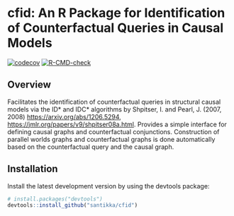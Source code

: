 # cfid: An R Package for Identification of Counterfactual Queries in Causal Models

<!-- Badges -->
[![codecov](https://codecov.io/gh/santikka/cfid/branch/main/graph/badge.svg?token=13KFY7ULZ4)](https://codecov.io/gh/santikka/cfid)
[![R-CMD-check](https://github.com/santikka/cfid/workflows/R-CMD-check/badge.svg)](https://github.com/santikka/cfid/actions)
  
## Overview

Facilitates the identification of counterfactual queries in structural causal 
models via the ID* and IDC* algorithms by Shpitser, I. and Pearl, J. (2007, 2008) 
<https://arxiv.org/abs/1206.5294>,
<https://jmlr.org/papers/v9/shpitser08a.html>. Provides a simple interface for 
defining causal graphs and counterfactual conjunctions. Construction of parallel
worlds graphs and counterfactual graphs is done automatically based on the 
counterfactual query and the causal graph.

## Installation
Install the latest development version by using the devtools package:
```R
# install.packages("devtools")
devtools::install_github("santikka/cfid")
```

